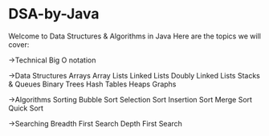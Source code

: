 # DSA-by-Java
Welcome to Data Structures & Algorithms in Java
Here are the topics we will cover:

->Technical
Big O notation

->Data Structures
Arrays
Array Lists
Linked Lists
Doubly Linked Lists
Stacks & Queues
Binary Trees
Hash Tables
Heaps
Graphs

->Algorithms
Sorting
Bubble Sort
Selection Sort
Insertion Sort
Merge Sort
Quick Sort

->Searching
Breadth First Search
Depth First Search
